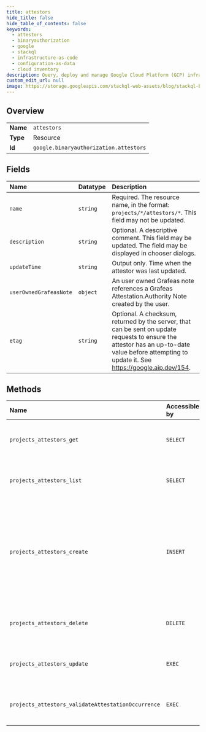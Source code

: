 ```yaml
---
title: attestors
hide_title: false
hide_table_of_contents: false
keywords:
  - attestors
  - binaryauthorization
  - google    
  - stackql
  - infrastructure-as-code
  - configuration-as-data
  - cloud inventory
description: Query, deploy and manage Google Cloud Platform (GCP) infrastructure and resources using SQL
custom_edit_url: null
image: https://storage.googleapis.com/stackql-web-assets/blog/stackql-blog-post-featured-image.png
---
```

  
    

## Overview
<table><tbody>
<tr><td><b>Name</b></td><td><code>attestors</code></td></tr>
<tr><td><b>Type</b></td><td>Resource</td></tr>
<tr><td><b>Id</b></td><td><code>google.binaryauthorization.attestors</code></td></tr>
</tbody></table>

## Fields
| Name | Datatype | Description |
|:-----|:---------|:------------|
| `name` | `string` | Required. The resource name, in the format: `projects/*/attestors/*`. This field may not be updated. |
| `description` | `string` | Optional. A descriptive comment. This field may be updated. The field may be displayed in chooser dialogs. |
| `updateTime` | `string` | Output only. Time when the attestor was last updated. |
| `userOwnedGrafeasNote` | `object` | An user owned Grafeas note references a Grafeas Attestation.Authority Note created by the user. |
| `etag` | `string` | Optional. A checksum, returned by the server, that can be sent on update requests to ensure the attestor has an up-to-date value before attempting to update it. See https://google.aip.dev/154. |
## Methods
| Name | Accessible by | Required Params | Description |
|:-----|:--------------|:----------------|:------------|
| `projects_attestors_get` | `SELECT` | `attestorsId, projectsId` | Gets an attestor. Returns NOT_FOUND if the attestor does not exist. |
| `projects_attestors_list` | `SELECT` | `projectsId` | Lists attestors. Returns INVALID_ARGUMENT if the project does not exist. |
| `projects_attestors_create` | `INSERT` | `projectsId` | Creates an attestor, and returns a copy of the new attestor. Returns NOT_FOUND if the project does not exist, INVALID_ARGUMENT if the request is malformed, ALREADY_EXISTS if the attestor already exists. |
| `projects_attestors_delete` | `DELETE` | `attestorsId, projectsId` | Deletes an attestor. Returns NOT_FOUND if the attestor does not exist. |
| `projects_attestors_update` | `EXEC` | `attestorsId, projectsId` | Updates an attestor. Returns NOT_FOUND if the attestor does not exist. |
| `projects_attestors_validateAttestationOccurrence` | `EXEC` | `attestorsId, projectsId` | Returns whether the given Attestation for the given image URI was signed by the given Attestor |
